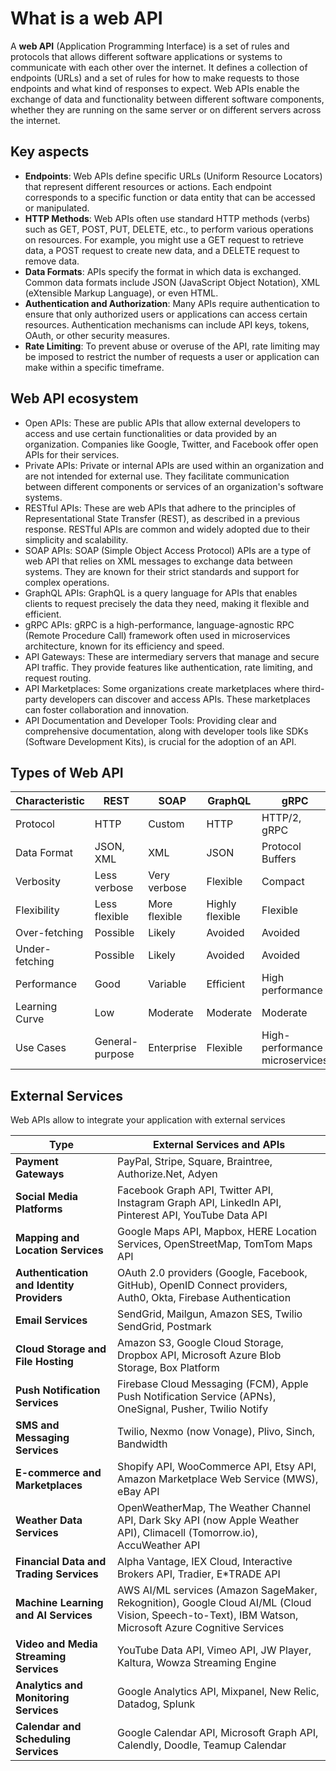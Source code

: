 # What is a web API

A **web API** (Application Programming Interface) is a set of rules and protocols that allows different software applications or systems to communicate with each other over the internet. It defines a collection of endpoints (URLs) and a set of rules for how to make requests to those endpoints and what kind of responses to expect. Web APIs enable the exchange of data and functionality between different software components, whether they are running on the same server or on different servers across the internet.

## Key aspects

- **Endpoints**: Web APIs define specific URLs (Uniform Resource Locators) that represent different resources or actions. Each endpoint corresponds to a specific function or data entity that can be accessed or manipulated.
- **HTTP Methods**: Web APIs often use standard HTTP methods (verbs) such as GET, POST, PUT, DELETE, etc., to perform various operations on resources. For example, you might use a GET request to retrieve data, a POST request to create new data, and a DELETE request to remove data.
- **Data Formats**: APIs specify the format in which data is exchanged. Common data formats include JSON (JavaScript Object Notation), XML (eXtensible Markup Language), or even HTML.
- **Authentication and Authorization**: Many APIs require authentication to ensure that only authorized users or applications can access certain resources. Authentication mechanisms can include API keys, tokens, OAuth, or other security measures.
- **Rate Limiting**: To prevent abuse or overuse of the API, rate limiting may be imposed to restrict the number of requests a user or application can make within a specific timeframe.

## Web API ecosystem

- Open APIs: These are public APIs that allow external developers to access and use certain functionalities or data provided by an organization. Companies like Google, Twitter, and Facebook offer open APIs for their services.
- Private APIs: Private or internal APIs are used within an organization and are not intended for external use. They facilitate communication between different components or services of an organization's software systems.
- RESTful APIs: These are web APIs that adhere to the principles of Representational State Transfer (REST), as described in a previous response. RESTful APIs are common and widely adopted due to their simplicity and scalability.
- SOAP APIs: SOAP (Simple Object Access Protocol) APIs are a type of web API that relies on XML messages to exchange data between systems. They are known for their strict standards and support for complex operations.
- GraphQL APIs: GraphQL is a query language for APIs that enables clients to request precisely the data they need, making it flexible and efficient.
- gRPC APIs: gRPC is a high-performance, language-agnostic RPC (Remote Procedure Call) framework often used in microservices architecture, known for its efficiency and speed.
- API Gateways: These are intermediary servers that manage and secure API traffic. They provide features like authentication, rate limiting, and request routing.
- API Marketplaces: Some organizations create marketplaces where third-party developers can discover and access APIs. These marketplaces can foster collaboration and innovation.
- API Documentation and Developer Tools: Providing clear and comprehensive documentation, along with developer tools like SDKs (Software Development Kits), is crucial for the adoption of an API.

## Types of Web API

| **Characteristic** | **REST**        | **SOAP**      | **GraphQL**     | **gRPC**                       |
| ------------------ | --------------- | ------------- | --------------- | ------------------------------ |
| Protocol           | HTTP            | Custom        | HTTP            | HTTP/2, gRPC                   |
| Data Format        | JSON, XML       | XML           | JSON            | Protocol Buffers               |
| Verbosity          | Less verbose    | Very verbose  | Flexible        | Compact                        |
| Flexibility        | Less flexible   | More flexible | Highly flexible | Flexible                       |
| Over-fetching      | Possible        | Likely        | Avoided         | Avoided                        |
| Under-fetching     | Possible        | Likely        | Avoided         | Avoided                        |
| Performance        | Good            | Variable      | Efficient       | High performance               |
| Learning Curve     | Low             | Moderate      | Moderate        | Moderate                       |
| Use Cases          | General-purpose | Enterprise    | Flexible        | High-performance microservices |

## External Services

Web APIs allow to integrate your application with external services

| **Type** | External Services and APIs |
|---|---|
| **Payment Gateways** | PayPal, Stripe, Square, Braintree, Authorize.Net, Adyen |
| **Social Media Platforms** | Facebook Graph API, Twitter API, Instagram Graph API, LinkedIn API, Pinterest API, YouTube Data API |
| **Mapping and Location Services** | Google Maps API, Mapbox, HERE Location Services, OpenStreetMap, TomTom Maps API |
| **Authentication and Identity Providers** | OAuth 2.0 providers (Google, Facebook, GitHub), OpenID Connect providers, Auth0, Okta, Firebase Authentication |
| **Email Services** | SendGrid, Mailgun, Amazon SES, Twilio SendGrid, Postmark |
| **Cloud Storage and File Hosting** | Amazon S3, Google Cloud Storage, Dropbox API, Microsoft Azure Blob Storage, Box Platform |
| **Push Notification Services** | Firebase Cloud Messaging (FCM), Apple Push Notification Service (APNs), OneSignal, Pusher, Twilio Notify |
| **SMS and Messaging Services** | Twilio, Nexmo (now Vonage), Plivo, Sinch, Bandwidth |
| **E-commerce and Marketplaces** | Shopify API, WooCommerce API, Etsy API, Amazon Marketplace Web Service (MWS), eBay API |
| **Weather Data Services** | OpenWeatherMap, The Weather Channel API, Dark Sky API (now Apple Weather API), Climacell (Tomorrow.io), AccuWeather API |
| **Financial Data and Trading Services** | Alpha Vantage, IEX Cloud, Interactive Brokers API, Tradier, E*TRADE API |
| **Machine Learning and AI Services** | AWS AI/ML services (Amazon SageMaker, Rekognition), Google Cloud AI/ML (Cloud Vision, Speech-to-Text), IBM Watson, Microsoft Azure Cognitive Services |
| **Video and Media Streaming Services** | YouTube Data API, Vimeo API, JW Player, Kaltura, Wowza Streaming Engine |
| **Analytics and Monitoring Services** | Google Analytics API, Mixpanel, New Relic, Datadog, Splunk |
| **Calendar and Scheduling Services** | Google Calendar API, Microsoft Graph API, Calendly, Doodle, Teamup Calendar |
